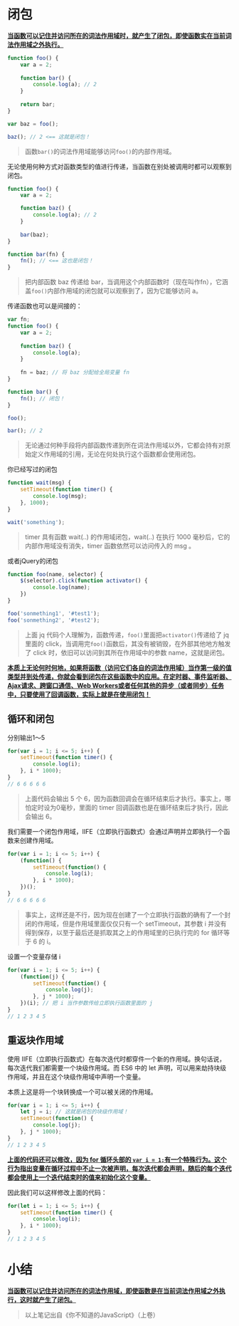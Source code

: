 # 闭包

**<u>当函数可以记住并访问所在的词法作用域时，就产生了闭包，即使函数实在当前词法作用域之外执行。</u>**

```javascript
function foo() {
    var a = 2;
    
    function bar() {
        console.log(a); // 2
    }
    
    return bar;
}

var baz = foo();

baz(); // 2 <== 这就是闭包！
```

> 函数`bar()`的词法作用域能够访问`foo()`的内部作用域。

无论使用何种方式对函数类型的值进行传递，当函数在别处被调用时都可以观察到闭包。

```javascript
function foo() {
    var a = 2;

    function baz() {
        console.log(a); // 2
    }
    
    bar(baz);
}

function bar(fn) {
    fn(); // <== 这也是闭包！
}
```

> 把内部函数 baz 传递给 bar，当调用这个内部函数时（现在叫作fn），它涵盖`foo()`内部作用域的闭包就可以观察到了，因为它能够访问 a。

传递函数也可以是间接的：

```javascript
var fn;
function foo() {
    var a = 2;
    
    function baz() {
        console.log(a);
    }
    
    fn = baz; // 将 baz 分配给全局变量 fn
}

function bar() {
    fn(); // 闭包！
}

foo();

bar(); // 2
```

> 无论通过何种手段将内部函数传递到所在词法作用域以外，它都会持有对原始定义作用域的引用，无论在何处执行这个函数都会使用闭包。

你已经写过的闭包

```javascript
function wait(msg) {
    setTimeout(function timer() {
        console.log(msg);
    }, 1000);
}

wait('something');
```

> timer 具有函数 wait(..) 的作用域闭包，wait(..) 在执行 1000 毫秒后，它的内部作用域没有消失，timer 函数依然可以访问传入的 msg 。

或者jQuery的闭包

```javascript
function foo(name, selector) {
    $(selector).click(function activator() {
        console.log(name);
    })
}

foo('sonmething1', '#test1');
foo('sonmething2', '#test2');
```

> 上面 jq 代码个人理解为，函数传递，`foo()`里面把`activator()`传递给了 jq 里面的 click，当调用完`foo()`函数后，其没有被销毁，在外部其他地方触发了 click 时，依旧可以访问到其所在作用域中的参数 name，这就是闭包。

**<u>本质上无论何时何地，如果将函数（访问它们各自的词法作用域）当作第一级的值类型并到处传递，你就会看到闭包在这些函数中的应用。在定时器、事件监听器、Ajax请求、跨窗口通信、Web Workers或者任何其他的异步（或者同步）任务中，只要使用了回调函数，实际上就是在使用闭包！</u>**

## 循环和闭包

分别输出1～5

```javascript
for(var i = 1; i <= 5; i++) {
    setTimeout(function timer() {
        console.log(i);
    }, i * 1000);
}
// 6 6 6 6 6
```

> 上面代码会输出 5 个 6，因为函数回调会在循环结束后才执行。事实上，哪怕定时设为0毫秒，里面的 timer 回调函数也是在循环结束后才执行，因此会输出 6。

我们需要一个闭包作用域，IIFE（立即执行函数式）会通过声明并立即执行一个函数来创建作用域。

```javascript
for(var i = 1; i <= 5; i++) {
    (function() {
        setTimeout(function() {
            console.log(i);
        }, i * 1000);
    })();
}
// 6 6 6 6 6
```

> 事实上，这样还是不行，因为现在创建了一个立即执行函数的确有了一个封闭的作用域，但是作用域里面仅仅只有一个 setTimeout，其参数 i 并没有得到保存，以至于最后还是抓取其之上的作用域里的已执行完的 for 循环等于 6 的 i。

设置一个变量存储 i

```javascript
for(var i = 1; i <= 5; i++) {
    (function(j) {
        setTimeout(function() {
            console.log(j);
        }, j * 1000);
    })(i); // 把 i 当作参数传给立即执行函数里面的 j
}
// 1 2 3 4 5
```

## 重返块作用域

使用 IIFE（立即执行函数式）在每次迭代时都穿件一个新的作用域。换句话说，每次迭代我们都需要一个块级作用域。而 ES6 中的 let 声明，可以用来劫持块级作用域，并且在这个块级作用域中声明一个变量。

本质上这是将一个块转换成一个可以被关闭的作用域。

```javascript
for(var i = 1; i <= 5; i++) {
    let j = i; // 这就是闭包的块级作用域！
    setTimeout(function() {
        console.log(j);
    }, j * 1000);
}
// 1 2 3 4 5
```

**<u>上面的代码还可以修改，因为 for 循环头部的 `var i = 1;`有一个特殊行为。这个行为指出变量在循环过程中不止一次被声明，每次迭代都会声明，随后的每个迭代都会使用上一个迭代结束时的值来初始化这个变量。</u>**

因此我们可以这样修改上面的代码：

```javascript
for(let i = 1; i <= 5; i++) {
    setTimeout(function timer() {
        console.log(i);
    }, i * 1000);
}
// 1 2 3 4 5
```

# 小结

**<u>当函数可以记住并访问所在的词法作用域，即使函数是在当前词法作用域之外执行，这时就产生了闭包。</u>**
> 以上笔记出自《你不知道的JavaScript》（上卷）